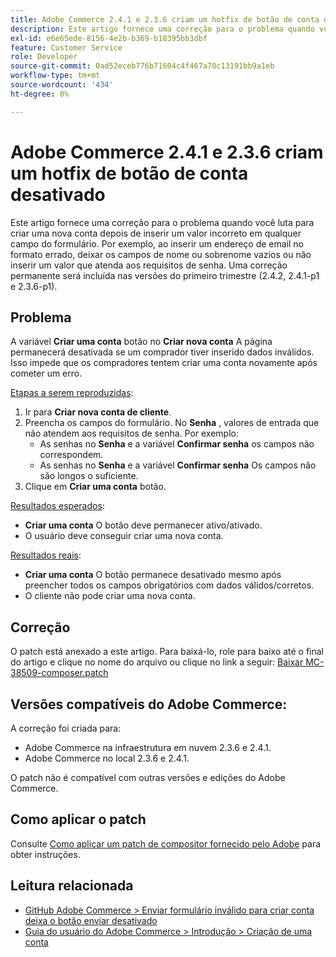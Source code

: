 ```yaml
---
title: Adobe Commerce 2.4.1 e 2.3.6 criam um hotfix de botão de conta desativado
description: Este artigo fornece uma correção para o problema quando você luta para criar uma nova conta depois de inserir um valor incorreto em qualquer campo do formulário. Por exemplo, ao inserir um endereço de email no formato errado, deixar os campos de nome ou sobrenome vazios ou não inserir um valor que atenda aos requisitos de senha. Uma correção permanente será incluída nas versões do primeiro trimestre (2.4.2, 2.4.1-p1 e 2.3.6-p1).
exl-id: e6e65ede-8156-4e2b-b369-b18395bb3dbf
feature: Customer Service
role: Developer
source-git-commit: 0ad52eceb776b71604c4f467a70c13191bb9a1eb
workflow-type: tm+mt
source-wordcount: '434'
ht-degree: 0%

---
```


# Adobe Commerce 2.4.1 e 2.3.6 criam um hotfix de botão de conta desativado

Este artigo fornece uma correção para o problema quando você luta para criar uma nova conta depois de inserir um valor incorreto em qualquer campo do formulário. Por exemplo, ao inserir um endereço de email no formato errado, deixar os campos de nome ou sobrenome vazios ou não inserir um valor que atenda aos requisitos de senha. Uma correção permanente será incluída nas versões do primeiro trimestre (2.4.2, 2.4.1-p1 e 2.3.6-p1).

## Problema

A variável **Criar uma conta** botão no **Criar nova conta** A página permanecerá desativada se um comprador tiver inserido dados inválidos. Isso impede que os compradores tentem criar uma conta novamente após cometer um erro.

<u>Etapas a serem reproduzidas</u>:

1. Ir para **Criar nova conta de cliente**.
1. Preencha os campos do formulário. No **Senha** , valores de entrada que não atendem aos requisitos de senha. Por exemplo:
   * As senhas no **Senha** e a variável **Confirmar senha** os campos não correspondem.
   * As senhas no **Senha** e a variável **Confirmar senha** Os campos não são longos o suficiente.
1. Clique em **Criar uma conta** botão.

<u>Resultados esperados</u>:

* **Criar uma conta** O botão deve permanecer ativo/ativado.
* O usuário deve conseguir criar uma nova conta.

<u>Resultados reais</u>:

* **Criar uma conta** O botão permanece desativado mesmo após preencher todos os campos obrigatórios com dados válidos/corretos.
* O cliente não pode criar uma nova conta.

## Correção

O patch está anexado a este artigo. Para baixá-lo, role para baixo até o final do artigo e clique no nome do arquivo ou clique no link a seguir: [Baixar MC-38509-composer.patch](assets/MC-38509-composer.patch.zip)

## Versões compatíveis do Adobe Commerce:

A correção foi criada para:

* Adobe Commerce na infraestrutura em nuvem 2.3.6 e 2.4.1.
* Adobe Commerce no local 2.3.6 e 2.4.1.

O patch não é compatível com outras versões e edições do Adobe Commerce.

## Como aplicar o patch

Consulte [Como aplicar um patch de compositor fornecido pelo Adobe](/help/how-to/general/how-to-apply-a-composer-patch-provided-by-magento.md) para obter instruções.

## Leitura relacionada

* [GitHub Adobe Commerce > Enviar formulário inválido para criar conta deixa o botão enviar desativado](https://github.com/magento/magento2/issues/30513)
* [Guia do usuário do Adobe Commerce > Introdução > Criação de uma conta](https://docs.magento.com/user-guide/magento/magento-account-create.html)
